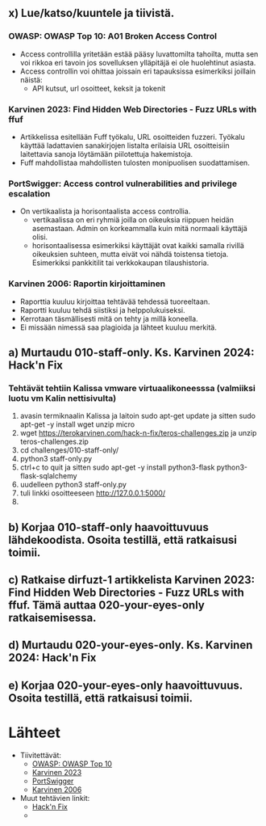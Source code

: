 
## x) Lue/katso/kuuntele ja tiivistä.
### OWASP: OWASP Top 10: A01 Broken Access Control
* Access controllilla yritetään estää pääsy luvattomilta tahoilta, mutta sen voi rikkoa eri tavoin jos sovelluksen ylläpitäjä ei ole huolehtinut asiasta.
* Access controllin voi ohittaa joissain eri tapauksissa esimerkiksi joillain näistä:
  * API kutsut, url osoitteet, keksit ja tokenit
### Karvinen 2023: Find Hidden Web Directories - Fuzz URLs with ffuf
* Artikkelissa esitellään Fuff työkalu, URL osoitteiden fuzzeri. Työkalu käyttää ladattavien sanakirjojen listalta erilaisia URL osoitteisiin laitettavia sanoja löytämään piilotettuja hakemistoja.
* Fuff mahdollistaa mahdollisten tulosten monipuolisen suodattamisen.
### PortSwigger: Access control vulnerabilities and privilege escalation
* On vertikaalista ja horisontaalista access controllia.
  * vertikaalissa on eri ryhmiä joilla on oikeuksia riippuen heidän asemastaan. Admin on korkeammalla kuin mitä normaali käyttäjä olisi.
  * horisontaalisessa esimerkiksi käyttäjät ovat kaikki samalla rivillä oikeuksien suhteen, mutta eivät voi nähdä toistensa tietoja. Esimerkiksi pankkitilit tai verkkokaupan tilaushistoria.
### Karvinen 2006: Raportin kirjoittaminen
* Raporttia kuuluu kirjoittaa tehtävää tehdessä tuoreeltaan.
* Raportti kuuluu tehdä siistiksi ja helppolukuiseksi.
* Kerrotaan täsmällisesti mitä on tehty ja millä koneella.
* Ei missään nimessä saa plagioida ja lähteet kuuluu merkitä.

## a) Murtaudu 010-staff-only. Ks. Karvinen 2024: Hack'n Fix
### Tehtävät tehtiin Kalissa vmware virtuaalikoneesssa (valmiiksi luotu vm Kalin nettisivulta)
1. avasin termiknaalin Kalissa ja laitoin sudo apt-get update ja sitten sudo apt-get -y install wget unzip micro
2. wget https://terokarvinen.com/hack-n-fix/teros-challenges.zip ja unzip teros-challenges.zip
3. cd challenges/010-staff-only/
4. python3 staff-only.py
5. ctrl+c to quit ja sitten sudo apt-get -y install python3-flask python3-flask-sqlalchemy
6. uudelleen python3 staff-only.py
7. tuli linkki osoitteeseen http://127.0.0.1:5000/
8. 
## b) Korjaa 010-staff-only haavoittuvuus lähdekoodista. Osoita testillä, että ratkaisusi toimii.

## c) Ratkaise dirfuzt-1 artikkelista Karvinen 2023: Find Hidden Web Directories - Fuzz URLs with ffuf. Tämä auttaa 020-your-eyes-only ratkaisemisessa. 

## d) Murtaudu 020-your-eyes-only. Ks. Karvinen 2024: Hack'n Fix

## e) Korjaa 020-your-eyes-only haavoittuvuus. Osoita testillä, että ratkaisusi toimii.



# Lähteet
* Tiivitettävät:
  - [OWASP: OWASP Top 10](https://owasp.org/Top10/A01_2021-Broken_Access_Control/)
  - [Karvinen 2023](https://terokarvinen.com/2023/fuzz-urls-find-hidden-directories/)
  - [PortSwigger](https://portswigger.net/web-security/access-control)
  - [Karvinen 2006](https://terokarvinen.com/2006/raportin-kirjoittaminen-4/)
* Muut tehtävien linkit: 
  - [Hack'n Fix](https://terokarvinen.com/hack-n-fix/)
  - []()
